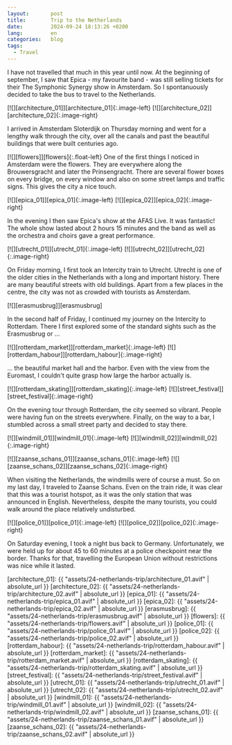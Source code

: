 ```yaml
---
layout:       post
title:        Trip to the Netherlands
date:         2024-09-24 18:13:26 +0200
lang:         en
categories:   blog
tags:
  - Travel
---
```


I have not travelled that much in this year until now.
At the beginning of september, I saw that Epica - my favourite band - was still
selling tickets for their The Symphonic Synergy show in Amsterdam.
So I spontanuously decided to take the bus to travel to the Netherlands.

[![][architecture_01]][architecture_01]{:.image-left}
[![][architecture_02]][architecture_02]{:.image-right}

I arrived in Amsterdam Sloterdijk on Thursday morning and went for a lengthy
walk through the city, over all the canals and past the beautiful buildings
that were built centuries ago.

[![][flowers]][flowers]{:.float-left}
One of the first things I noticed in Amsterdam were the flowers.
They are everywhere along the Brouwersgracht and later the Prinsengracht.
There are several flower boxes on every bridge, on every window and also on some
street lamps and traffic signs.
This gives the city a nice touch.

[![][epica_01]][epica_01]{:.image-left}
[![][epica_02]][epica_02]{:.image-right}

In the evening I then saw Epica's show at the AFAS Live.
It was fantastic!
The whole show lasted about 2 hours 15 minutes and the band as well as the
orchestra and choirs gave a great performance.

[![][utrecht_01]][utrecht_01]{:.image-left}
[![][utrecht_02]][utrecht_02]{:.image-right}

On Friday morning, I first took an Intercity train to Utrecht.
Utrecht is one of the older cities in the Netherlands with a long and important
history.
There are many beautiful streets with old buildings.
Apart from a few places in the centre, the city was not as crowded with tourists
as Amsterdam.

[![][erasmusbrug]][erasmusbrug]

In the second half of Friday, I continued my journey on the Intercity to
Rotterdam.
There I first explored some of the standard sights such as the Erasmusbrug or ...

[![][rotterdam_market]][rotterdam_market]{:.image-left}
[![][rotterdam_habour]][rotterdam_habour]{:.image-right}

... the beautiful market hall and the harbor.
Even with the view from the Euromast, I couldn't quite grasp how large the harbor
actually is.

[![][rotterdam_skating]][rotterdam_skating]{:.image-left}
[![][street_festival]][street_festival]{:.image-right}

On the evening tour through Rotterdam, the city seemed so vibrant.
People were having fun on the streets everywhere.
Finally, on the way to a bar, I stumbled across a small street party and decided
to stay there.

[![][windmill_01]][windmill_01]{:.image-left}
[![][windmill_02]][windmill_02]{:.image-right}

[![][zaanse_schans_01]][zaanse_schans_01]{:.image-left}
[![][zaanse_schans_02]][zaanse_schans_02]{:.image-right}

When visiting the Netherlands, the windmills were of course a must.
So on my last day, I traveled to Zaanse Schans.
Even on the train ride, it was clear that this was a tourist hotspot, as it was
the only station that was announced in English.
Nevertheless, despite the many tourists, you could walk around the place
relatively undisturbed.

[![][police_01]][police_01]{:.image-left}
[![][police_02]][police_02]{:.image-right}

On Saturday evening, I took a night bus back to Germany.
Unfortunately, we were held up for about 45 to 60 minutes at a police
checkpoint near the border.
Thanks for that, travelling the European Union without restrictions was nice
while it lasted.


  [architecture_01]: {{ "assets/24-netherlands-trip/architecture_01.avif" | absolute_url }}
  [architecture_02]: {{ "assets/24-netherlands-trip/architecture_02.avif" | absolute_url }}
  [epica_01]: {{ "assets/24-netherlands-trip/epica_01.avif" | absolute_url }}
  [epica_02]: {{ "assets/24-netherlands-trip/epica_02.avif" | absolute_url }}
  [erasmusbrug]: {{ "assets/24-netherlands-trip/erasmusbrug.avif" | absolute_url }}
  [flowers]: {{ "assets/24-netherlands-trip/flowers.avif" | absolute_url }}
  [police_01]: {{ "assets/24-netherlands-trip/police_01.avif" | absolute_url }}
  [police_02]: {{ "assets/24-netherlands-trip/police_02.avif" | absolute_url }}
  [rotterdam_habour]: {{ "assets/24-netherlands-trip/rotterdam_habour.avif" | absolute_url }}
  [rotterdam_market]: {{ "assets/24-netherlands-trip/rotterdam_market.avif" | absolute_url }}
  [rotterdam_skating]: {{ "assets/24-netherlands-trip/rotterdam_skating.avif" | absolute_url }}
  [street_festival]: {{ "assets/24-netherlands-trip/street_festival.avif" | absolute_url }}
  [utrecht_01]: {{ "assets/24-netherlands-trip/utrecht_01.avif" | absolute_url }}
  [utrecht_02]: {{ "assets/24-netherlands-trip/utrecht_02.avif" | absolute_url }}
  [windmill_01]: {{ "assets/24-netherlands-trip/windmill_01.avif" | absolute_url }}
  [windmill_02]: {{ "assets/24-netherlands-trip/windmill_02.avif" | absolute_url }}
  [zaanse_schans_01]: {{ "assets/24-netherlands-trip/zaanse_schans_01.avif" | absolute_url }}
  [zaanse_schans_02]: {{ "assets/24-netherlands-trip/zaanse_schans_02.avif" | absolute_url }}
